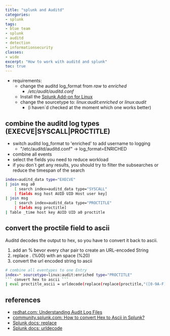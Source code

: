 ```yaml
---
title: "splunk and Auditd"
categories:
- splunk
tags:
- blue team
- splunk 
- auditd
- detection
- informationsecurity
classes:
- wide
excerpt: "How to work with auditd and splunk" 
toc: true
---
```


* requirements:
  * change the auditd log_format from *raw* to *enriched*
    * */etc/audit/auditd.conf*
  * Install the [Splunk Add-on for Linux][def]
  * change the sourcetype to: *linux:audit:enriched* or *linux:audit*
    * (i haven´d checked at the moment which one works better)

## combine the auditd log types (EXECVE|SYSCALL|PROCTITLE)

* switch auditd log_format to 'enriched' to add username to logging
  * "/etc/auditd/auditd.conf" -> log_format=ENRICHED
* combine all events
* select the fields you need to reduce workload
* if you don´t get any results, you should try to filter the subsearches or reduce the timespan of the search

```bash
index=auditd_data type="EXECVE"
| join msg a0
    [ search index=auditd_data type="SYSCALL"
    | fields msg host AUID UID Host user key]
| join msg
    [ search index=auditd_data type="PROCTITLE"
    | fields msg proctitle]
| Table _time host key AUID UID a0 proctitle
```

## convert the proctile field to ascii

Auditd decodes the output to hex, so you have to convert it back to ascii.

1. add an % bevor every char pair to create an URL-encoded String  
1. replace . (%00) with an space (%20)
1. convert the url encoded string to ascii

```bash
# combine all eventypes to one Entry
index=* sourcetype=linux:audit:enriched type="PROCTITLE"
``` convert hex to ascii ```
| eval proctitle_ascii = urldecode(replace(replace(proctitle,"([0-9A-F]{2})","%\1"),"%00","%20"))
```

## references

* [redhat.com: Understanding Audit Log Files](https://access.redhat.com/documentation/en-us/red_hat_enterprise_linux/7/html/security_guide/sec-understanding_audit_log_files)
* [community.splunk.com: How to convert Hex to Ascii in Splunk?](https://community.splunk.com/t5/Splunk-Search/How-to-convert-Hex-to-Ascii-in-Splunk/m-p/189267)
* [Splunk docs: replace](https://docs.splunk.com/Documentation/Splunk/9.0.4/SearchReference/TextFunctions#replace.28X.2CY.2CZ.29)
* [Splunk docs: urldecode](https://docs.splunk.com/Documentation/SCS/current/SearchReference/TextFunctions#urldecode.28.26lt.3Burl.26gt.3B.29)


[def]: https://splunkbase.splunk.com/app/3412